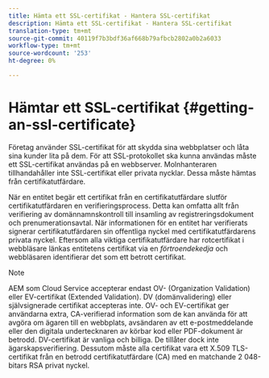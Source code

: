 ```yaml
---
title: Hämta ett SSL-certifikat - Hantera SSL-certifikat
description: Hämta ett SSL-certifikat - Hantera SSL-certifikat
translation-type: tm+mt
source-git-commit: 40119f7b3bdf36af668b79afbcb2802a0b2a6033
workflow-type: tm+mt
source-wordcount: '253'
ht-degree: 0%

---
```



# Hämtar ett SSL-certifikat {#getting-an-ssl-certificate}

Företag använder SSL-certifikat för att skydda sina webbplatser och låta sina kunder lita på dem. För att SSL-protokollet ska kunna användas måste ett SSL-certifikat användas på en webbserver. Molnhanteraren tillhandahåller inte SSL-certifikat eller privata nycklar. Dessa måste hämtas från certifikatutfärdare.

När en entitet begär ett certifikat från en certifikatutfärdare slutför certifikatutfärdaren en verifieringsprocess. Detta kan omfatta allt från verifiering av domännamnskontroll till insamling av registreringsdokument och prenumerationsavtal. När informationen för en entitet har verifierats signerar certifikatutfärdaren sin offentliga nyckel med certifikatutfärdarens privata nyckel. Eftersom alla viktiga certifikatutfärdare har rotcertifikat i webbläsare länkas entitetens certifikat via en *förtroendekedja* och webbläsaren identifierar det som ett betrott certifikat.

>[!NOTE]
>AEM som Cloud Service accepterar endast OV- (Organization Validation) eller EV-certifikat (Extended Validation). DV (domänvalidering) eller självsignerade certifikat accepteras inte. OV- och EV-certifikat ger användarna extra, CA-verifierad information som de kan använda för att avgöra om ägaren till en webbplats, avsändaren av ett e-postmeddelande eller den digitala undertecknaren av körbar kod eller PDF-dokument är betrodd. DV-certifikat är vanliga och billiga. De tillåter dock inte ägarskapsverifiering.
>Dessutom måste alla certifikat vara ett X.509 TLS-certifikat från en betrodd certifikatutfärdare (CA) med en matchande 2 048-bitars RSA privat nyckel.

